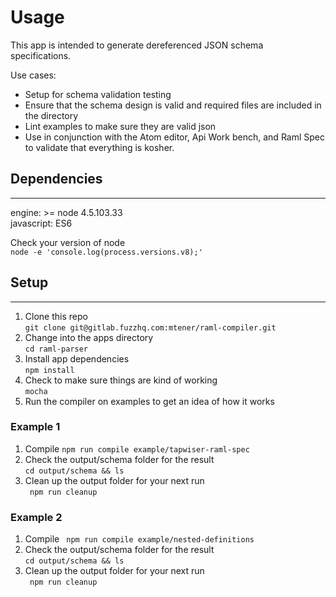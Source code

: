 # Usage
This app is intended to generate dereferenced JSON schema specifications.  

Use cases:  
- Setup for schema validation testing
- Ensure that the schema design is valid and required files are included in the directory  
- Lint examples to make sure they are valid json
- Use in conjunction with the Atom editor, Api Work bench, and Raml Spec to validate that everything is kosher.


## Dependencies  
---
engine: >= node 4.5.103.33  
javascript: ES6

Check your version of node  
``` node -e 'console.log(process.versions.v8);' ```

## Setup  
----  
1. Clone this repo  
	```git clone git@gitlab.fuzzhq.com:mtener/raml-compiler.git```
2. Change into the apps directory  
	``` cd raml-parser ```
3. Install app dependencies  
	``` npm install ```
4. Check to make sure things are kind of working  
	```mocha```
5. Run the compiler on examples to get an idea of how it works  

### Example 1
1. Compile
	``` npm run compile example/tapwiser-raml-spec ```  
2. Check the output/schema folder for the result  
	``` cd output/schema && ls ```  
3. Clean up the output folder for your next run  
	``` npm run cleanup```
	

### Example 2
1. Compile
	``` npm run compile example/nested-definitions```  
2. Check the output/schema folder for the result  
	``` cd output/schema && ls ```  
3. Clean up the output folder for your next run  
	``` npm run cleanup```

